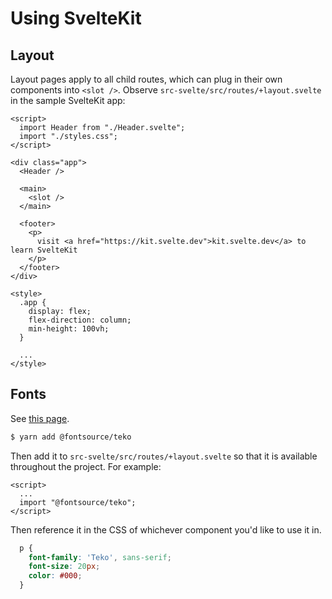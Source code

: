# Using SvelteKit

## Layout

Layout pages apply to all child routes, which can plug in their own components into `<slot />`. Observe `src-svelte/src/routes/+layout.svelte` in the sample SvelteKit app:

```svelte
<script>
  import Header from "./Header.svelte";
  import "./styles.css";
</script>

<div class="app">
  <Header />

  <main>
    <slot />
  </main>

  <footer>
    <p>
      visit <a href="https://kit.svelte.dev">kit.svelte.dev</a> to learn SvelteKit
    </p>
  </footer>
</div>

<style>
  .app {
    display: flex;
    flex-direction: column;
    min-height: 100vh;
  }

  ...
</style>

```

## Fonts

See [this page](https://khromov.se/adding-locally-hosted-google-fonts-to-your-sveltekit-project/).

```bash
$ yarn add @fontsource/teko
```

Then add it to `src-svelte/src/routes/+layout.svelte` so that it is available throughout the project. For example:

```
<script>
  ...
  import "@fontsource/teko";
</script>
```

Then reference it in the CSS of whichever component you'd like to use it in.

```css
  p {
    font-family: 'Teko', sans-serif;
    font-size: 20px;
    color: #000;
  }
```
